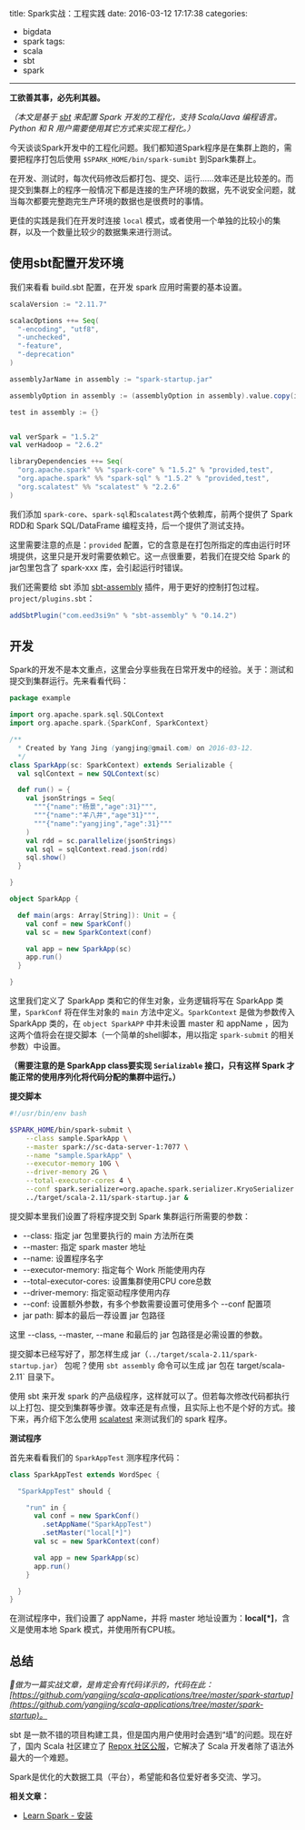 title: Spark实战：工程实践
date: 2016-03-12 17:17:38
categories:
- bigdata
- spark
tags:
- scala
- sbt
- spark
---

**工欲善其事，必先利其器。**

*（本文是基于 [sbt](http://www.scala-sbt.org/0.13/docs/index.html) 来配置 Spark 开发的工程化，支持 Scala/Java 编程语言。Python 和 R 用户需要使用其它方式来实现工程化。）*

今天谈谈Spark开发中的工程化问题。我们都知道Spark程序是在集群上跑的，需要把程序打包后使用 `$SPARK_HOME/bin/spark-sumibt` 到Spark集群上。

在开发、测试时，每次代码修改后都打包、提交、运行……效率还是比较差的。而提交到集群上的程序一般情况下都是连接的生产环境的数据，先不说安全问题，就当每次都要完整跑完生产环境的数据也是很费时的事情。

更佳的实践是我们在开发时连接 `local` 模式，或者使用一个单独的比较小的集群，以及一个数量比较少的数据集来进行测试。

## 使用sbt配置开发环境

我们来看看 build.sbt 配置，在开发 spark 应用时需要的基本设置。

```scala
scalaVersion := "2.11.7"

scalacOptions ++= Seq(
  "-encoding", "utf8",
  "-unchecked",
  "-feature",
  "-deprecation"
)

assemblyJarName in assembly := "spark-startup.jar"

assemblyOption in assembly := (assemblyOption in assembly).value.copy(includeScala = false)

test in assembly := {}


val verSpark = "1.5.2"
val verHadoop = "2.6.2"

libraryDependencies ++= Seq(
  "org.apache.spark" %% "spark-core" % "1.5.2" % "provided,test",
  "org.apache.spark" %% "spark-sql" % "1.5.2" % "provided,test",
  "org.scalatest" %% "scalatest" % "2.2.6"
)
```

我们添加 `spark-core`、`spark-sql`和`scalatest`两个依赖库，前两个提供了 Spark RDD和 Spark SQL/DataFrame 编程支持，后一个提供了测试支持。

这里需要注意的点是：`provided` 配置，它的含意是在打包所指定的库由运行时环境提供，这里只是开发时需要依赖它。这一点很重要，若我们在提交给 Spark 的jar包里包含了 spark-xxx 库，会引起运行时错误。

我们还需要给 sbt 添加 [sbt-assembly](https://github.com/sbt/sbt-assembly) 插件，用于更好的控制打包过程。`project/plugins.sbt`：

```scala
addSbtPlugin("com.eed3si9n" % "sbt-assembly" % "0.14.2")
```


## 开发

Spark的开发不是本文重点，这里会分享些我在日常开发中的经验。关于：测试和提交到集群运行。先来看看代码：

```scala
package example

import org.apache.spark.sql.SQLContext
import org.apache.spark.{SparkConf, SparkContext}

/**
  * Created by Yang Jing (yangjing@gmail.com) on 2016-03-12.
  */
class SparkApp(sc: SparkContext) extends Serializable {
  val sqlContext = new SQLContext(sc)

  def run() = {
    val jsonStrings = Seq(
      """{"name":"杨景","age":31}""",
      """{"name":"羊八井","age"31}""",
      """{"name":"yangjing","age":31}"""
    )
    val rdd = sc.parallelize(jsonStrings)
    val sql = sqlContext.read.json(rdd)
    sql.show()
  }

}

object SparkApp {

  def main(args: Array[String]): Unit = {
    val conf = new SparkConf()
    val sc = new SparkContext(conf)

    val app = new SparkApp(sc)
    app.run()
  }

}
```

这里我们定义了 SparkApp 类和它的伴生对象，业务逻辑将写在 SparkApp 类里，`SparkConf` 将在伴生对象的 `main` 方法中定义。`SparkContext` 是做为参数传入 SparkApp 类的，在 `object SparkAPP` 中并未设置 master 和 appName ，因为这两个值将会在提交脚本（一个简单的shell脚本，用以指定 `spark-submit` 的相关参数）中设置。

**（需要注意的是 SparkApp class要实现 `Serializable` 接口，只有这样 Spark 才能正常的使用序列化将代码分配的集群中运行。）**

**提交脚本**

```bash
#!/usr/bin/env bash

$SPARK_HOME/bin/spark-submit \
    --class sample.SparkApp \
    --master spark://sc-data-server-1:7077 \
    --name "sample.SparkApp" \
    --executor-memory 10G \
    --driver-memory 2G \
    --total-executor-cores 4 \
    --conf spark.serializer=org.apache.spark.serializer.KryoSerializer \
    ../target/scala-2.11/spark-startup.jar &
```

提交脚本里我们设置了将程序提交到 Spark 集群运行所需要的参数：

- --class: 指定 jar 包里要执行的 main 方法所在类
- --master: 指定 spark master 地址
- --name: 设置程序名字
- --executor-memory: 指定每个 Work 所能使用内存
- --total-executor-cores: 设置集群使用CPU core总数
- --driver-memory: 指定驱动程序使用内存
- --conf: 设置额外参数，有多个参数需要设置可使用多个 --conf 配置项
- jar path: 脚本的最后一荐设置 jar 包路径

这里 --class, --master, --mane 和最后的 jar 包路径是必需设置的参数。

提交脚本已经写好了，那怎样生成 jar（`../target/scala-2.11/spark-startup.jar`） 包呢？使用 `sbt assembly` 命令可以生成 jar 包在 target/scala-2.11` 目录下。

使用 sbt 来开发 spark 的产品级程序，这样就可以了。但若每次修改代码都执行以上打包、提交到集群等步骤。效率还是有点慢，且实际上也不是个好的方式。接下来，再介绍下怎么使用 [scalatest](http://www.scalatest.org/) 来测试我们的 spark 程序。

**测试程序**

首先来看看我们的 `SparkAppTest` 测序程序代码：

```scala
class SparkAppTest extends WordSpec {

  "SparkAppTest" should {

    "run" in {
      val conf = new SparkConf()
        .setAppName("SparkAppTest")
        .setMaster("local[*]")
      val sc = new SparkContext(conf)

      val app = new SparkApp(sc)
      app.run()
    }

  }
}
```

在测试程序中，我们设置了 appName，并将 master 地址设置为：**local\[\*\]**，含义是使用本地 Spark 模式，并使用所有CPU核。



## 总结

*做为一篇实战文章，是肯定会有代码详示的，代码在此：[https://github.com/yangjing/scala-applications/tree/master/spark-startup](https://github.com/yangjing/scala-applications/tree/master/spark-startup)。*

sbt 是一款不错的项目构建工具，但是国内用户使用时会遇到“墙”的问题。现在好了，国内 Scala 社区建立了 [Repox 社区公服](http://centaur.github.io/repox/)，它解决了 Scala 开发者除了语法外最大的一个难题。

Spark是优化的大数据工具（平台），希望能和各位爱好者多交流、学习。

**相关文章：**

- [Learn Spark - 安装](http://www.yangjing.me/2015/07/28/Learn%20Spark%20-%20%E5%AE%89%E8%A3%85/)

